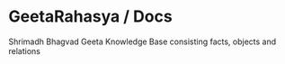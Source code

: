 ﻿# GeetaRahasya / Docs

Shrimadh Bhagvad Geeta Knowledge Base consisting facts, objects and relations